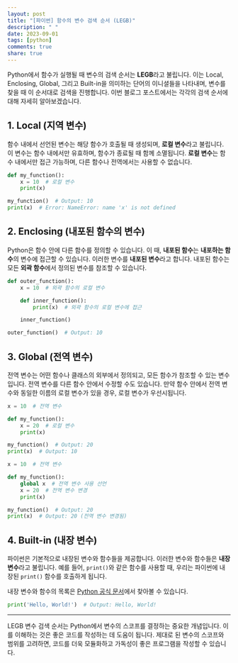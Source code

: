 ```yaml
---
layout: post
title: "[파이썬] 함수의 변수 검색 순서 (LEGB)"
description: " "
date: 2023-09-01
tags: [python]
comments: true
share: true
---
```


Python에서 함수가 실행될 때 변수의 검색 순서는 **LEGB**라고 불립니다. 이는 Local, Enclosing, Global, 그리고 Built-in을 의미하는 단어의 이니셜들을 나타내며, 변수를 찾을 때 이 순서대로 검색을 진행합니다. 이번 블로그 포스트에서는 각각의 검색 순서에 대해 자세히 알아보겠습니다.

## 1. Local (지역 변수)
함수 내에서 선언된 변수는 해당 함수가 호출될 때 생성되며, **로컬 변수**라고 불립니다. 이 변수는 함수 내에서만 유효하며, 함수가 종료될 때 함께 소멸됩니다. **로컬 변수**는 함수 내에서만 접근 가능하며, 다른 함수나 전역에서는 사용할 수 없습니다.

```python
def my_function():
    x = 10  # 로컬 변수
    print(x)

my_function()  # Output: 10
print(x)  # Error: NameError: name 'x' is not defined
```

## 2. Enclosing (내포된 함수의 변수)
Python은 함수 안에 다른 함수를 정의할 수 있습니다. 이 때, **내포된 함수**는 **내포하는 함수**의 변수에 접근할 수 있습니다. 이러한 변수를 **내포된 변수**라고 합니다. 내포된 함수는 모든 **외곽 함수**에서 정의된 변수를 참조할 수 있습니다.

```python
def outer_function():
    x = 10  # 외곽 함수의 로컬 변수

    def inner_function():
        print(x)  # 외곽 함수의 로컬 변수에 접근

    inner_function()

outer_function()  # Output: 10
```

## 3. Global (전역 변수)
전역 변수는 어떤 함수나 클래스의 외부에서 정의되고, 모든 함수가 참조할 수 있는 변수입니다. 전역 변수를 다른 함수 안에서 수정할 수도 있습니다. 만약 함수 안에서 전역 변수와 동일한 이름의 로컬 변수가 있을 경우, 로컬 변수가 우선시됩니다.

```python
x = 10  # 전역 변수

def my_function():
    x = 20  # 로컬 변수
    print(x)

my_function()  # Output: 20
print(x)  # Output: 10
```

```python
x = 10  # 전역 변수

def my_function():
    global x  # 전역 변수 사용 선언
    x = 20  # 전역 변수 변경
    print(x)

my_function()  # Output: 20
print(x)  # Output: 20 (전역 변수 변경됨)
```

## 4. Built-in (내장 변수)
파이썬은 기본적으로 내장된 변수와 함수들을 제공합니다. 이러한 변수와 함수들은 **내장 변수**라고 불립니다. 예를 들어, `print()`와 같은 함수를 사용할 때, 우리는 파이썬에 내장된 `print()` 함수를 호출하게 됩니다.

내장 변수와 함수의 목록은 [Python 공식 문서](https://docs.python.org/3/library/functions.html)에서 찾아볼 수 있습니다.

```python
print('Hello, World!')  # Output: Hello, World!
```

---

LEGB 변수 검색 순서는 Python에서 변수의 스코프를 결정하는 중요한 개념입니다. 이를 이해하는 것은 좋은 코드를 작성하는 데 도움이 됩니다. 제대로 된 변수의 스코프와 범위를 고려하면, 코드를 더욱 모듈화하고 가독성이 좋은 프로그램을 작성할 수 있습니다.